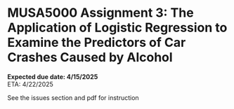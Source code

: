 # MUSA5000 Assignment 3: The Application of Logistic Regression to Examine the Predictors of Car Crashes Caused by Alcohol


**Expected due date: 4/15/2025** </br>
ETA: 4/22/2025


See the issues section and pdf for instruction
